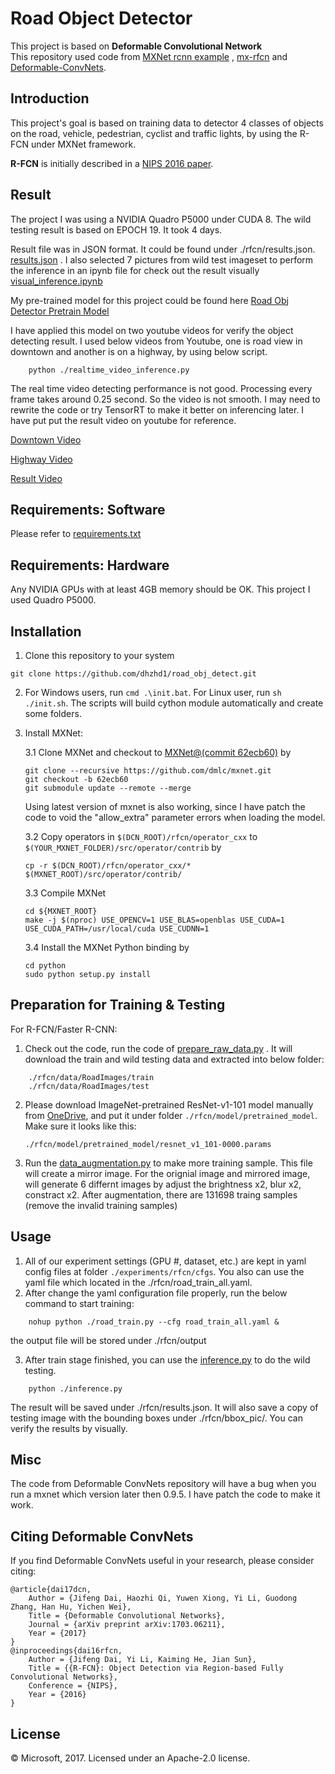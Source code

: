 # Road Object Detector 
This project is based on **Deformable Convolutional Network**  
This repository used code from [MXNet rcnn example](https://github.com/dmlc/mxnet/tree/master/example/rcnn) , [mx-rfcn](https://github.com/giorking/mx-rfcn) and [Deformable-ConvNets](https://github.com/msracver/Deformable-ConvNets).


## Introduction
This project's goal is based on training data to detector 4 classes of objects on the road, vehicle, pedestrian, cyclist and traffic lights, by using the R-FCN under MXNet framework.

**R-FCN** is initially described in a [NIPS 2016 paper](https://arxiv.org/abs/1605.06409).


## Result
The project I was using a NVIDIA Quadro P5000 under CUDA 8.  The wild testing result is based on EPOCH 19. It took 4 days.

Result file was in JSON format. It could be found under ./rfcn/results.json. [results.json](https://github.com/dhzhd1/road_obj_detect/blob/master/rfcn/results.json) . I also selected 7 pictures from wild test imageset to perform the inference in an ipynb file for check out the result visually [visual_inference.ipynb](https://github.com/dhzhd1/road_obj_detect/blob/master/rfcn/visual_inference.ipynb)


My pre-trained model for this project could be found here [Road Obj Detector Pretrain Model](https://www.dropbox.com/sh/w4aw9d46a3xfdnf/AACF1TrMreNkmQrAu04MdmSUa?dl=0)

I have applied this model on two youtube videos for verify the object detecting result. I used below videos from Youtube, one is road view in downtown and another is on a highway, by using below script.
```
	python ./realtime_video_inference.py
```

The real time video detecting performance is not good. Processing every frame takes around 0.25 second. So the video is not smooth. I may need to rewrite the code or try TensorRT to make it better on inferencing later. I have put put the result video on youtube for reference. 

   [Downtown Video](https://www.youtube.com/watch?v=50Uf_T12OGY)
   
   [Highway Video](https://www.youtube.com/watch?v=GMtusG5tuC8&t=2s)
   
   [Result Video](https://youtu.be/hNaGLii4wD0)


## Requirements: Software

Please refer to [requirements.txt](https://github.com/dhzhd1/road_obj_detect/blob/master/rfcn/requirements.txt)


## Requirements: Hardware

Any NVIDIA GPUs with at least 4GB memory should be OK. This project I used Quadro P5000.

## Installation

1. Clone this repository to your system
```
git clone https://github.com/dhzhd1/road_obj_detect.git
```

2. For Windows users, run ``cmd .\init.bat``. For Linux user, run `sh ./init.sh`. The scripts will build cython module automatically and create some folders.

3. Install MXNet:

	3.1 Clone MXNet and checkout to [MXNet@(commit 62ecb60)](https://github.com/dmlc/mxnet/tree/62ecb60) by
	```
	git clone --recursive https://github.com/dmlc/mxnet.git
	git checkout -b 62ecb60
	git submodule update --remote --merge
	```
	Using latest version of mxnet is also working, since I have patch the code to void the "allow_extra" parameter errors when loading the model.
	
	3.2 Copy operators in `$(DCN_ROOT)/rfcn/operator_cxx` to `$(YOUR_MXNET_FOLDER)/src/operator/contrib` by
	```
	cp -r $(DCN_ROOT)/rfcn/operator_cxx/* $(MXNET_ROOT)/src/operator/contrib/
	```
	3.3 Compile MXNet
	```
	cd ${MXNET_ROOT}
	make -j $(nproc) USE_OPENCV=1 USE_BLAS=openblas USE_CUDA=1 USE_CUDA_PATH=/usr/local/cuda USE_CUDNN=1
	```
	3.4 Install the MXNet Python binding by
	
	```
	cd python
	sudo python setup.py install
	```

## Preparation for Training & Testing

For R-FCN/Faster R-CNN\:
1. Check out the code, run the code of [prepare_raw_data.py](https://github.com/dhzhd1/road_obj_detect/blob/master/rfcn/prepare_raw_data.py) . It will download the train and wild testing data and extracted into below folder:
```
	./rfcn/data/RoadImages/train
	./rfcn/data/RoadImages/test
```

2. Please download ImageNet-pretrained ResNet-v1-101 model manually from [OneDrive](https://1drv.ms/u/s!Am-5JzdW2XHzhqMEtxf1Ciym8uZ8sg), and put it under folder `./rfcn/model/pretrained_model`. Make sure it looks like this:
	```
	./rfcn/model/pretrained_model/resnet_v1_101-0000.params
	```
3. Run the [data_augmentation.py](https://github.com/dhzhd1/road_obj_detect/blob/master/rfcn/data_augmentation.py) to make more training sample. This file will create a mirror image. For the orignial image and mirrored image, will generate 6 differnt images by adjust the brightness x2, blur x2, constract x2. After augmentation, there are 131698 traing samples (remove the invalid training samples)

## Usage

1. All of our experiment settings (GPU #, dataset, etc.) are kept in yaml config files at folder `./experiments/rfcn/cfgs`. You also can use the yaml file which located in the ./rfcn/road_train_all.yaml.
2. After change the yaml configuration file properly, run the below command to start training:
```
	nohup python ./road_train.py --cfg road_train_all.yaml &
```
the output file will be stored under ./rfcn/output

3. After train stage finished, you can use the [inference.py](https://github.com/dhzhd1/road_obj_detect/blob/master/rfcn/inference.py) to do the wild testing. 
```
	python ./inference.py
```
The result will be saved under ./rfcn/results.json. It will also save a copy of testing image with the bounding boxes under ./rfcn/bbox_pic/. You can verify the results by visually. 

## Misc
The code from Deformable ConvNets repository will have a bug when you run a mxnet which version later then 0.9.5. I have patch the code to make it work.

## Citing Deformable ConvNets

If you find Deformable ConvNets useful in your research, please consider citing:
```
@article{dai17dcn,
    Author = {Jifeng Dai, Haozhi Qi, Yuwen Xiong, Yi Li, Guodong Zhang, Han Hu, Yichen Wei},
    Title = {Deformable Convolutional Networks},
    Journal = {arXiv preprint arXiv:1703.06211},
    Year = {2017}
}
@inproceedings{dai16rfcn,
    Author = {Jifeng Dai, Yi Li, Kaiming He, Jian Sun},
    Title = {{R-FCN}: Object Detection via Region-based Fully Convolutional Networks},
    Conference = {NIPS},
    Year = {2016}
}
```
## License

© Microsoft, 2017. Licensed under an Apache-2.0 license.

